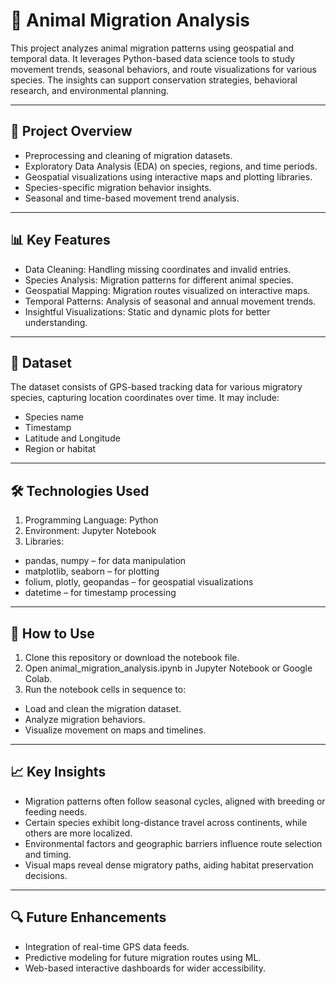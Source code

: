 # 🐾 Animal Migration Analysis 

This project analyzes animal migration patterns using geospatial and temporal data. It leverages Python-based data science tools to study movement trends, seasonal behaviors, and route visualizations for various species. The insights can support conservation strategies, behavioral research, and environmental planning.

---

## 📌 Project Overview

- Preprocessing and cleaning of migration datasets.
- Exploratory Data Analysis (EDA) on species, regions, and time periods.
- Geospatial visualizations using interactive maps and plotting libraries.
- Species-specific migration behavior insights.
- Seasonal and time-based movement trend analysis.

---

## 📊 Key Features

- Data Cleaning: Handling missing coordinates and invalid entries.
- Species Analysis: Migration patterns for different animal species.
- Geospatial Mapping: Migration routes visualized on interactive maps.
- Temporal Patterns: Analysis of seasonal and annual movement trends.
- Insightful Visualizations: Static and dynamic plots for better understanding.

---

## 📂 Dataset

The dataset consists of GPS-based tracking data for various migratory species, capturing location coordinates over time. It may include:
- Species name
- Timestamp
- Latitude and Longitude
- Region or habitat

---

## 🛠 Technologies Used

1. Programming Language: Python
2. Environment: Jupyter Notebook
3. Libraries:
  - pandas, numpy – for data manipulation
  - matplotlib, seaborn – for plotting
  - folium, plotly, geopandas – for geospatial visualizations
  - datetime – for timestamp processing

---

## 📝 How to Use

1. Clone this repository or download the notebook file.
2. Open animal_migration_analysis.ipynb in Jupyter Notebook or Google Colab.
3. Run the notebook cells in sequence to:
  - Load and clean the migration dataset.
  - Analyze migration behaviors.
  - Visualize movement on maps and timelines.

---

## 📈 Key Insights

- Migration patterns often follow seasonal cycles, aligned with breeding or feeding needs.
- Certain species exhibit long-distance travel across continents, while others are more localized.
- Environmental factors and geographic barriers influence route selection and timing.
- Visual maps reveal dense migratory paths, aiding habitat preservation decisions.

---

## 🔍 Future Enhancements

- Integration of real-time GPS data feeds.
- Predictive modeling for future migration routes using ML.
- Web-based interactive dashboards for wider accessibility.